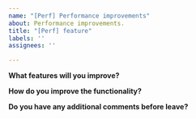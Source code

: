 ```yaml
---
name: "[Perf] Performance improvements"
about: Performance improvements.
title: "[Perf] feature"
labels: ''
assignees: ''

---
```


**What features will you improve?**

**How do you improve the functionality?**

**Do you have any additional comments before leave?**
